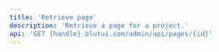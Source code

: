 ```yaml
---
title: 'Retrieve page'
description: 'Retrieve a page for a project.'
api: 'GET {handle}.blutui.com/admin/api/pages/{id}'
---
```

